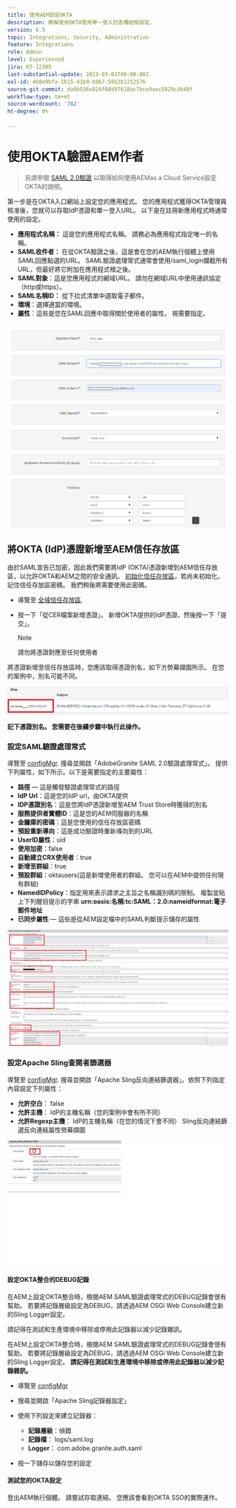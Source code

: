 ```yaml
---
title: 使用AEM設定OKTA
description: 瞭解使用OKTA使用單一登入的各種組態設定。
version: 6.5
topic: Integrations, Security, Administration
feature: Integrations
role: Admin
level: Experienced
jira: KT-12305
last-substantial-update: 2023-03-01T00:00:00Z
exl-id: 460e9bfa-1b15-41b9-b8b7-58b2b1252576
source-git-commit: da0b536e824f68d97618ac7bce9aec5829c3b48f
workflow-type: tm+mt
source-wordcount: '782'
ht-degree: 0%

---
```


# 使用OKTA驗證AEM作者

> 另請參閱 [SAML 2.0驗證](https://experienceleague.adobe.com/docs/experience-manager-learn/cloud-service/authentication/saml-2-0.html) 以取得如何使用AEMas a Cloud Service設定OKTA的說明。

第一步是在OKTA入口網站上設定您的應用程式。 您的應用程式獲得OKTA管理員核准後，您就可以存取IdP憑證和單一登入URL。 以下是在註冊新應用程式時通常使用的設定。

* **應用程式名稱：** 這是您的應用程式名稱。 請務必為應用程式指定唯一的名稱。
* **SAML收件者：** 在從OKTA驗證之後，這是會在您的AEM執行個體上使用SAML回應點選的URL。 SAML驗證處理常式通常會使用/saml_login攔截所有URL，但最好將它附加在應用程式根之後。
* **SAML對象**：這是您應用程式的網域URL。 請勿在網域URL中使用通訊協定（http或https）。
* **SAML名稱ID：** 從下拉式清單中選取電子郵件。
* **環境**：選擇適當的環境。
* **屬性**：這些是您在SAML回應中取得關於使用者的屬性。 視需要指定。


![okta-application](assets/okta-app-settings-blurred.PNG)


## 將OKTA (IdP)憑證新增至AEM信任存放區

由於SAML宣告已加密，因此我們需要將IdP (OKTA)憑證新增到AEM信任存放區，以允許OKTA和AEM之間的安全通訊。
[初始化信任存放區](http://localhost:4502/libs/granite/security/content/truststore.html)，若尚未初始化。
記住信任存放區密碼。 我們稍後將需要使用此密碼。

* 導覽至 [全域信任存放區](http://localhost:4502/libs/granite/security/content/truststore.html).
* 按一下「從CER檔案新增憑證」。 新增OKTA提供的IdP憑證，然後按一下「提交」。

   >[!NOTE]
   >
   >請勿將憑證對應至任何使用者

將憑證新增至信任存放區時，您應該取得憑證別名，如下方熒幕擷圖所示。 在您的案例中，別名可能不同。

![Certificate-alias](assets/cert-alias.PNG)

**記下憑證別名。 您需要在後續步驟中執行此操作。**

### 設定SAML驗證處理常式

導覽至 [configMgr](http://localhost:4502/system/console/configMgr).
搜尋並開啟「AdobeGranite SAML 2.0驗證處理常式」。
提供下列屬性，如下所示。以下是需要指定的主要屬性：

* **路徑**  — 這是觸發驗證處理常式的路徑
* **IdP Url**：這是您的IdP url，由OKTA提供
* **IDP憑證別名**：這是您將IdP憑證新增至AEM Trust Store時獲得的別名
* **服務提供者實體ID**：這是您的AEM伺服器的名稱
* **金鑰庫的密碼**：這是您使用的信任存放區密碼
* **預設重新導向**：這是成功驗證時重新導向到的URL
* **UserID屬性**：uid
* **使用加密**：false
* **自動建立CRX使用者**：true
* **新增至群組**：true
* **預設群組**：oktausers(這是新增使用者的群組。 您可以在AEM中提供任何現有群組)
* **NamedIDPolicy**：指定用來表示請求之主旨之名稱識別碼的限制。 複製並貼上下列醒目提示的字串 **urn:oasis:名稱:tc:SAML：2.0:nameidformat:電子郵件地址**
* **已同步屬性**  — 這些是從AEM設定檔中的SAML判斷提示儲存的屬性

![saml-authentication-handler](assets/saml-authentication-settings-blurred.PNG)

### 設定Apache Sling查閱者篩選器

導覽至 [configMgr](http://localhost:4502/system/console/configMgr).
搜尋並開啟「Apache Sling反向連結篩選器」。依照下列指定內容設定下列屬性：

* **允許空白**： false
* **允許主機**： IdP的主機名稱（您的案例中會有所不同）
* **允許Regexp主機**： IdP的主機名稱（在您的情況下會不同） Sling反向連結篩選反向連結屬性熒幕擷圖

![referrer-filter](assets/okta-referrer.png)

#### 設定OKTA整合的DEBUG記錄

在AEM上設定OKTA整合時，檢閱AEM SAML驗證處理常式的DEBUG記錄會很有幫助。 若要將記錄層級設定為DEBUG，請透過AEM OSGi Web Console建立新的Sling Logger設定。

請記得在測試和生產環境中移除或停用此記錄器以減少記錄雜訊。

在AEM上設定OKTA整合時，檢閱AEM SAML驗證處理常式的DEBUG記錄會很有幫助。 若要將記錄層級設定為DEBUG，請透過AEM OSGi Web Console建立新的Sling Logger設定。
**請記得在測試和生產環境中移除或停用此記錄器以減少記錄雜訊。**
* 導覽至 [configMgr](http://localhost:4502/system/console/configMgr)

* 搜尋並開啟「Apache Sling記錄器設定」
* 使用下列設定來建立記錄器：
   * **記錄層級**：偵錯
   * **記錄檔**： logs/saml.log
   * **Logger**： com.adobe.granite.auth.saml
* 按一下儲存以儲存您的設定

#### 測試您的OKTA設定

登出AEM執行個體。 請嘗試存取連結。 您應該會看到OKTA SSO的實際運作。
